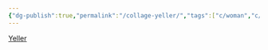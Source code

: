 ```yaml
---
{"dg-publish":true,"permalink":"/collage-yeller/","tags":["c/woman","c/L-K","c/yellow","c/purple","c/abstract"],"created":"2024-01-03T17:37:51.437-05:00","updated":"2024-01-03T17:38:18.558-05:00"}
---
```



[Yeller](https://www.instagram.com/p/CTPf9xELFr7/)
